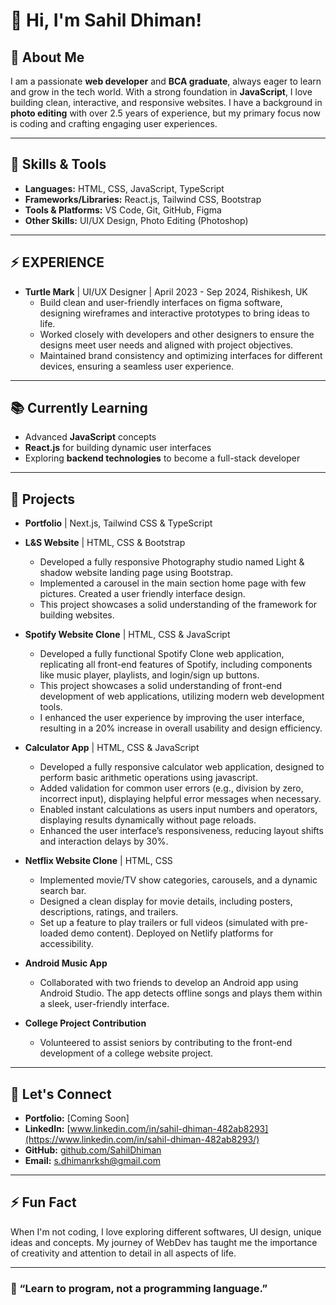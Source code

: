 <!---Jan 04, 2024 --->

# 👋 Hi, I'm Sahil Dhiman!

## 🌟 About Me
I am a passionate **web developer** and **BCA graduate**, always eager to learn and grow in the tech world. With a strong foundation in **JavaScript**, I love building clean, interactive, and responsive websites. I have a background in **photo editing** with over 2.5 years of experience, but my primary focus now is coding and crafting engaging user experiences.

---

## 🚀 Skills & Tools
- **Languages:** HTML, CSS, JavaScript, TypeScript
- **Frameworks/Libraries:** React.js, Tailwind CSS,  Bootstrap
- **Tools & Platforms:** VS Code, Git, GitHub, Figma
- **Other Skills:** UI/UX Design, Photo Editing (Photoshop)

---

## ⚡ EXPERIENCE
- **Turtle Mark** | UI/UX Designer | April 2023 - Sep 2024, Rishikesh, UK
  - Build clean and user-friendly interfaces on figma software, designing wireframes and interactive prototypes to bring ideas to life.
  - Worked closely with developers and other designers to ensure the designs meet user needs and aligned with project objectives.
  - Maintained brand consistency and optimizing interfaces for different devices, ensuring a seamless user experience.

---

## 📚 Currently Learning
- Advanced **JavaScript** concepts
- **React.js** for building dynamic user interfaces
- Exploring **backend technologies** to become a full-stack developer

---

## 🎯 Projects
- **Portfolio** | Next.js, Tailwind CSS & TypeScript

- **L&S Website** | HTML, CSS & Bootstrap
  - Developed a fully responsive Photography studio named Light & shadow website landing page using Bootstrap.
  - Implemented a carousel in the main section home page with few pictures. Created a user friendly interface design.
  - This project showcases a solid understanding of the framework for building websites.

- **Spotify Website Clone** | HTML, CSS & JavaScript
  - Developed a fully functional Spotify Clone web application, replicating all front-end features of Spotify, including components like music player, playlists, and login/sign up buttons. 
  - This project showcases a solid understanding of front-end development of web applications, utilizing modern web development tools.
  - I enhanced the user experience by improving the user interface, resulting in a 20% increase in overall usability and design efficiency.

- **Calculator App** | HTML, CSS & JavaScript
  - Developed a fully responsive calculator web application, designed to perform basic arithmetic operations using javascript. 
  - Added validation for common user errors (e.g., division by zero, incorrect input), displaying helpful error messages when necessary.
  - Enabled instant calculations as users input numbers and operators, displaying results dynamically without page reloads.
  - Enhanced the user interface’s responsiveness, reducing layout shifts and interaction delays by 30%.

- **Netflix Website Clone** | HTML, CSS
  - Implemented movie/TV show categories, carousels, and a dynamic search bar.
  - Designed a clean display for movie details, including posters, descriptions, ratings, and trailers.
  - Set up a feature to play trailers or full videos (simulated with pre-loaded demo content). Deployed on Netlify platforms for accessibility.

- **Android Music App**
  - Collaborated with two friends to develop an Android app using Android Studio. The app detects offline songs and plays them within a sleek, user-friendly interface.

- **College Project Contribution**
  - Volunteered to assist seniors by contributing to the front-end development of a college website project.

---

## 🤝 Let's Connect
- **Portfolio:** [Coming Soon]
- **LinkedIn:** [www.linkedin.com/in/sahil-dhiman-482ab8293](https://www.linkedin.com/in/sahil-dhiman-482ab8293/)
- **GitHub:** [github.com/SahilDhiman](https://github.com/Sahil-Dhiman-19)
- **Email:** s.dhimanrksh@gmail.com

---

## ⚡ Fun Fact
When I'm not coding, I love exploring different softwares, UI design, unique ideas and concepts. My journey of WebDev has taught me the importance of creativity and attention to detail in all aspects of life.

---

### 💬 “Learn to program, not a programming language.”
